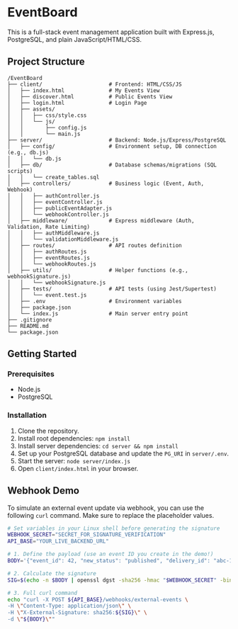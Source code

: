 # EventBoard

This is a full-stack event management application built with Express.js, PostgreSQL, and plain JavaScript/HTML/CSS.

## Project Structure

```
/EventBoard
├── client/                     # Frontend: HTML/CSS/JS
│   ├── index.html              # My Events View
│   ├── discover.html           # Public Events View
│   ├── login.html              # Login Page
│   ├── assets/
│   │   ├── css/style.css
│   │   └── js/
│   │       ├── config.js
│   │       └── main.js
├── server/                     # Backend: Node.js/Express/PostgreSQL
│   ├── config/                 # Environment setup, DB connection (e.g., db.js)
│   │   └── db.js
│   ├── db/                     # Database schemas/migrations (SQL scripts)
│   │   └── create_tables.sql
│   ├── controllers/            # Business logic (Event, Auth, Webhook)
│   │   ├── authController.js
│   │   ├── eventController.js
│   │   ├── publicEventAdapter.js
│   │   └── webhookController.js
│   ├── middleware/             # Express middleware (Auth, Validation, Rate Limiting)
│   │   ├── authMiddleware.js
│   │   └── validationMiddleware.js
│   ├── routes/                 # API routes definition
│   │   ├── authRoutes.js
│   │   ├── eventRoutes.js
│   │   └── webhookRoutes.js
│   ├── utils/                  # Helper functions (e.g., webhookSignature.js)
│   │   └── webhookSignature.js
│   ├── tests/                  # API tests (using Jest/Supertest)
│   │   └── event.test.js
│   ├── .env                    # Environment variables
│   ├── package.json
│   └── index.js                # Main server entry point
├── .gitignore
├── README.md
└── package.json
```

## Getting Started

### Prerequisites

*   Node.js
*   PostgreSQL

### Installation

1.  Clone the repository.
2.  Install root dependencies: `npm install`
3.  Install server dependencies: `cd server && npm install`
4.  Set up your PostgreSQL database and update the `PG_URI` in `server/.env`.
5.  Start the server: `node server/index.js`
6.  Open `client/index.html` in your browser.

## Webhook Demo

To simulate an external event update via webhook, you can use the following `curl` command. Make sure to replace the placeholder values.

```bash
# Set variables in your Linux shell before generating the signature
WEBHOOK_SECRET="SECRET_FOR_SIGNATURE_VERIFICATION"
API_BASE="YOUR_LIVE_BACKEND_URL"

# 1. Define the payload (use an event ID you create in the demo!)
BODY='{"event_id": 42, "new_status": "published", "delivery_id": "abc-123-$(uuidgen)"}'

# 2. Calculate the signature
SIG=$(echo -n $BODY | openssl dgst -sha256 -hmac "$WEBHOOK_SECRET" -binary | xxd -p -c 256)

# 3. Full curl command
echo "curl -X POST ${API_BASE}/webhooks/external-events \
-H \"Content-Type: application/json\" \
-H \"X-External-Signature: sha256:${SIG}\" \
-d \"${BODY}\""
```

